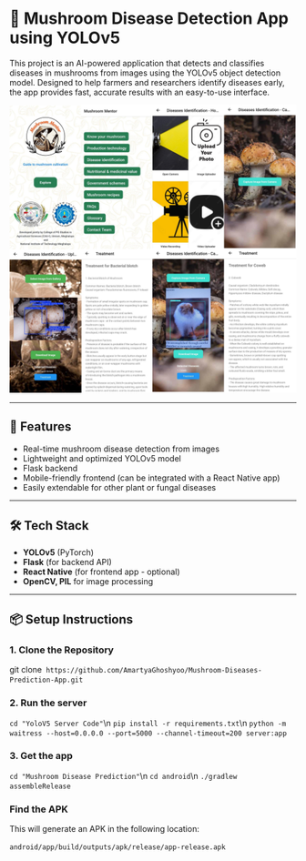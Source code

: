 # 🍄 Mushroom Disease Detection App using YOLOv5

This project is an AI-powered application that detects and classifies diseases in mushrooms from images using the YOLOv5 object detection model. Designed to help farmers and researchers identify diseases early, the app provides fast, accurate results with an easy-to-use interface.

![Mushroom Detection Demo](Mushroom.jpg)

---

## 🚀 Features

- Real-time mushroom disease detection from images
- Lightweight and optimized YOLOv5 model
- Flask backend
- Mobile-friendly frontend (can be integrated with a React Native app)
- Easily extendable for other plant or fungal diseases

---

## 🛠️ Tech Stack

- **YOLOv5** (PyTorch)
- **Flask** (for backend API)
- **React Native** (for frontend app - optional)
- **OpenCV, PIL** for image processing

---

## 📦 Setup Instructions

### 1. Clone the Repository

git clone``` https://github.com/AmartyaGhoshyoo/Mushroom-Diseases-Prediction-App.git```

### 2. Run the server

```cd "YoloV5 Server Code"```\n
```pip install -r requirements.txt```\n
```python -m waitress --host=0.0.0.0 --port=5000 --channel-timeout=200 server:app```

### 3. Get the app

```cd "Mushroom Disease Prediction"```\n
```cd android```\n
```./gradlew assembleRelease```

### Find the APK 
This will generate an APK in the following location:

```android/app/build/outputs/apk/release/app-release.apk```





